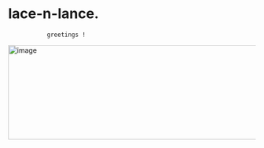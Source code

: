 # lace-n-lance.
               greetings !








<img width="532" height="192" alt="image" src="https://github.com/user-attachments/assets/10cf47e2-580f-47c1-91db-3f1d8feb5896" />
